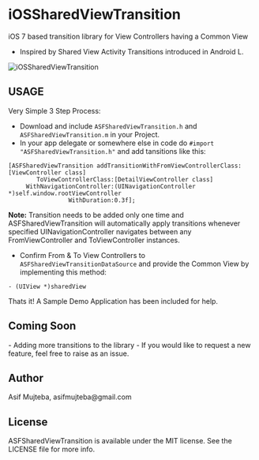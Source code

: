 iOSSharedViewTransition
=======================

iOS 7 based transition library for View Controllers having a Common View

- Inspired by Shared View Activity Transitions introduced in Android L.

![iOSSharedViewTransition](https://raw.githubusercontent.com/asifmujteba/iOSSharedViewTransition/master/sample.gif)

<h2>USAGE</h2>
Very Simple 3 Step Process:

- Download and include `ASFSharedViewTransition.h` and `ASFSharedViewTransition.m` in your Project.
- In your app delegate or somewhere else in code do `#import "ASFSharedViewTransition.h"` and add tansitions like this:
````
[ASFSharedViewTransition addTransitionWithFromViewControllerClass:[ViewController class]
        ToViewControllerClass:[DetailViewController class]
     WithNavigationController:(UINavigationController *)self.window.rootViewController
                 WithDuration:0.3f];
````

**Note:** Transition needs to be added only one time and ASFSharedViewTransition will automatically apply transitions whenever specified UINavigationController navigates between any FromViewController and ToViewController instances.

- Confirm From & To View Controllers to `ASFSharedViewTransitionDataSource` and provide the Common View by implementing this method:
````
- (UIView *)sharedView
````

Thats it! A Sample Demo Application has been included for help.

<h2>Coming Soon</h2>
- Adding more transitions to the library
- If you would like to request a new feature, feel free to raise as an issue.

<h2>Author</h2>
Asif Mujteba, asifmujteba@gmail.com

<h2>License</h2>
ASFSharedViewTransition is available under the MIT license. See the LICENSE file for more info.


